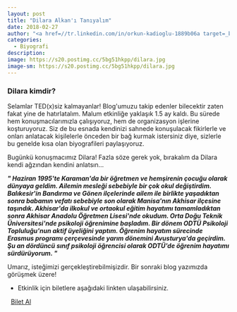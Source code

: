 ```yaml
---
layout: post
title: "Dilara Alkan'ı Tanıyalım"
date: 2018-02-27
author: "<a href=//tr.linkedin.com/in/orkun-kadioglu-1889b06a target=_blank>Orkun Kadıoğlu</a>"
categories:
  - Biyografi
description:
image: https://s20.postimg.cc/5bg51hkpp/dilara.jpg
image-sm: https://s20.postimg.cc/5bg51hkpp/dilara.jpg
---
```

### Dilara kimdir?

Selamlar TED(x)siz kalmayanlar!
Blog'umuzu takip edenler bilecektir zaten fakat yine de hatırlatalım. Malum etkinliğe yaklaşık 1.5 ay kaldı. Bu sürede hem konuşmacılarımızla çalışıyoruz, hem de organizasyon işlerine koşturuyoruz. Siz de bu esnada kendinizi sahnede konuşulacak fikirlerle ve onları anlatacak kişilelerle önceden bir bağ kurmak istersiniz diye, sizlerle bu genelde kısa olan biyografileri paylaşıyoruz.

Bugünkü konuşmacımız Dilara! Fazla söze gerek yok, bırakalım da Dilara kendi ağzından kendini anlatsın...

***"
Haziran 1995'te Karaman'da bir öğretmen ve hemşirenin çocuğu olarak dünyaya geldim.
Ailemin mesleği sebebiyle bir çok okul değiştirdim. Balıkesir'in Bandırma ve Gönen
ilçelerinde ailem ile birlikte yaşadıktan sonra babamın vefatı sebebiyle son olarak Manisa'nın
Akhisar ilçesine taşındık. Akhisar'da ilkokul ve ortaokul eğitim hayatımı tamamladıktan sonra
Akhisar Anadolu Öğretmen Lisesi'nde okudum. Orta Doğu Teknik Üniversitesi'nde psikoloji
öğrenimine başladım. Bir dönem ODTÜ Psikoloji Topluluğu'nun aktif üyeliğini yaptım.
Öğrenim hayatım sürecinde Erasmus programı çerçevesinde yarım dönemini Avusturya'da
geçirdim. Şu an dördüncü sınıf psikoloji öğrencisi olarak ODTÜ'de öğrenim hayatımı
sürdürüyorum.
"***


Umarız, isteğimizi gerçekleştirebilmişizdir.
Bir sonraki blog yazımızda görüşmek üzere!
&nbsp;

- Etkinlik için biletlere aşağıdaki linkten ulaşabilirsiniz.

<i class="fa fa-lg fa-ticket" aria-hidden="true"></i>&nbsp; <a href="https://www.biletino.com/event/eventdetail/4477" target="_blank"> Bilet Al</a>

